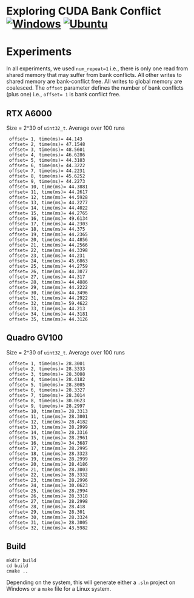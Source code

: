 # Exploring CUDA Bank Conflict [![Windows](https://github.com/Ahdhn/BankConflict/actions/workflows/Windows.yml/badge.svg)](https://github.com/Ahdhn/BankConflict/actions/workflows/Windows.yml) [![Ubuntu](https://github.com/Ahdhn/BankConflict/actions/workflows/Ubuntu.yml/badge.svg)](https://github.com/Ahdhn/BankConflict/actions/workflows/Ubuntu.yml)

# Experiments 
In all experiments, we used `num_repeat=1` i.e., there is only one read from shared memory that may suffer from bank conflicts. All other writes to shared memory are bank-conflict free. All writes to global memory are coalesced. The `offset` parameter defines the number of bank conflicts (plus one) i.e., `offset= 1` is bank conflict free. 

## RTX A6000
Size = 2^30 of `uint32_t`. Average over 100 runs 

``` 
 offset= 1, time(ms)= 44.143
 offset= 2, time(ms)= 47.1548
 offset= 3, time(ms)= 48.5601
 offset= 4, time(ms)= 46.6286
 offset= 5, time(ms)= 44.3103
 offset= 6, time(ms)= 44.3222
 offset= 7, time(ms)= 44.2231
 offset= 8, time(ms)= 45.6252
 offset= 9, time(ms)= 44.2273
 offset= 10, time(ms)= 44.3881
 offset= 11, time(ms)= 44.2617
 offset= 12, time(ms)= 44.5928
 offset= 13, time(ms)= 44.2277
 offset= 14, time(ms)= 44.4022
 offset= 15, time(ms)= 44.2765
 offset= 16, time(ms)= 49.6134
 offset= 17, time(ms)= 44.2303
 offset= 18, time(ms)= 44.375
 offset= 19, time(ms)= 44.2365
 offset= 20, time(ms)= 44.4856
 offset= 21, time(ms)= 44.2566
 offset= 22, time(ms)= 44.3398
 offset= 23, time(ms)= 44.231
 offset= 24, time(ms)= 45.6863
 offset= 25, time(ms)= 44.2759
 offset= 26, time(ms)= 44.3077
 offset= 27, time(ms)= 44.317
 offset= 28, time(ms)= 44.4886
 offset= 29, time(ms)= 44.2222
 offset= 30, time(ms)= 44.3496
 offset= 31, time(ms)= 44.2922
 offset= 32, time(ms)= 59.4622
 offset= 33, time(ms)= 44.213
 offset= 34, time(ms)= 44.3181
 offset= 35, time(ms)= 44.3126
``` 

## Quadro GV100
Size = 2^30 of `uint32_t`. Average over 100 runs 
```
 offset= 1, time(ms)= 28.3001
 offset= 2, time(ms)= 28.3333
 offset= 3, time(ms)= 28.3008
 offset= 4, time(ms)= 28.4182
 offset= 5, time(ms)= 28.3005
 offset= 6, time(ms)= 28.3327
 offset= 7, time(ms)= 28.3014
 offset= 8, time(ms)= 30.0623
 offset= 9, time(ms)= 28.2997
 offset= 10, time(ms)= 28.3313
 offset= 11, time(ms)= 28.3001
 offset= 12, time(ms)= 28.4182
 offset= 13, time(ms)= 28.2999
 offset= 14, time(ms)= 28.3316
 offset= 15, time(ms)= 28.2961
 offset= 16, time(ms)= 34.3687
 offset= 17, time(ms)= 28.2995
 offset= 18, time(ms)= 28.3323
 offset= 19, time(ms)= 28.2999
 offset= 20, time(ms)= 28.4186
 offset= 21, time(ms)= 28.3003
 offset= 22, time(ms)= 28.3332
 offset= 23, time(ms)= 28.2996
 offset= 24, time(ms)= 30.0623
 offset= 25, time(ms)= 28.2994
 offset= 26, time(ms)= 28.3318
 offset= 27, time(ms)= 28.2998
 offset= 28, time(ms)= 28.418
 offset= 29, time(ms)= 28.301
 offset= 30, time(ms)= 28.3324
 offset= 31, time(ms)= 28.3005
 offset= 32, time(ms)= 43.5982
```

## Build 

```
mkdir build
cd build 
cmake ..
```

Depending on the system, this will generate either a `.sln` project on Windows or a `make` file for a Linux system. 
